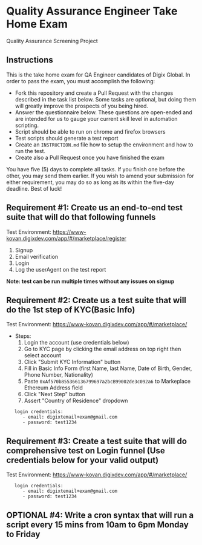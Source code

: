 # Quality Assurance Engineer Take Home Exam

Quality Assurance Screening Project

## Instructions
This is the take home exam for QA Engineer candidates of Digix Global. In order to pass the exam, you must accomplish the following:
- Fork this repository and create a Pull Request with the changes described in the task list below. Some tasks are optional, but doing them will greatly improve the prospects of you being hired.
- Answer the questionnaire below. These questions are open-ended and are intended for us to gauge your current skill level in automation scripting.
- Script should be able to run on chrome and firefox browsers
- Test scripts should generate a test report
- Create an `INSTRUCTION.md` file how to setup the environment and how to run the test. 
- Create also a Pull Request once you have finished the exam

You have five (5) days to complete all tasks. If you finish one before the other, you may send them earlier. If you wish to amend your submission for either requirement, you may do so as long as its within the five-day deadline. Best of luck!

## Requirement #1: Create us an end-to-end test suite that will do that following funnels
Test Environment: https://www-kovan.digixdev.com/app/#/marketplace/register
1. Signup 
2. Email verification
3. Login 
4. Log the userAgent on the test report

**Note: test can be run multiple times without any issues on signup**

## Requirement #2: Create us a test suite that will  do the 1st step of KYC(Basic Info)
Test Environment: https://www-kovan.digixdev.com/app/#/marketplace/
- Steps:
  1. Login the account (use credentials below)
  2. Go to KYC page by clicking the email address on top right then select account
  3. Click "Submit KYC Information" button
  4. Fill in Basic Info Form (first Name, last Name, Date of Birth, Gender, Phone Number, Nationality)
  5. Paste `0xAf570b855366136799697a2bcB99002de3c092a6` to Markeplace Ethereum Address field
  6. Click "Next Step" button
  7. Assert "Country of Residence" dropdown
```      
   login credentials: 
      - email: digixtemail+exam@gmail.com
      - password: test1234
 ```
 ## Requirement #3: Create a test suite that will do comprehensive test on Login funnel (Use credentials below for your valid output)
Test Environment: https://www-kovan.digixdev.com/app/#/marketplace/
```
   login credentials: 
      - email: digixtemail+exam@gmail.com
      - password: test1234
 ```
 
 ## OPTIONAL #4: Write a cron syntax that will run a script every 15 mins from 10am to 6pm Monday to Friday
